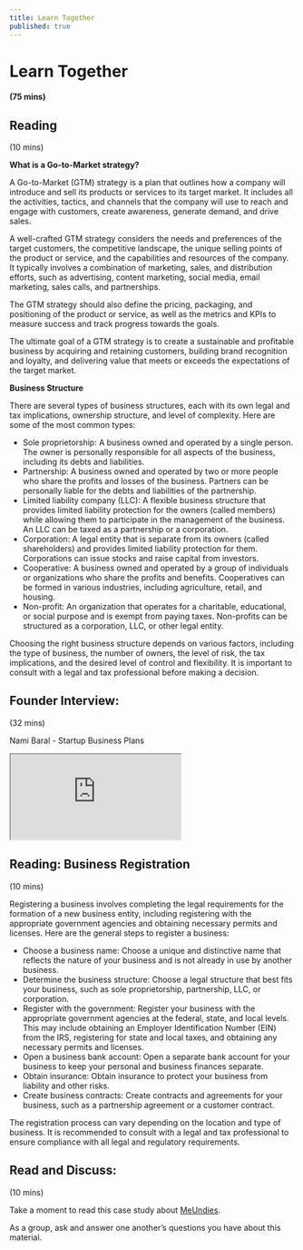 ```yaml
---
title: Learn Together
published: true
---
```

# Learn Together 
#### (75 mins)


## Reading
(10 mins) 

**What is a Go-to-Market strategy?**

A Go-to-Market (GTM) strategy is a plan that outlines how a company will introduce and sell its products or services to its target market. It includes all the activities, tactics, and channels that the company will use to reach and engage with customers, create awareness, generate demand, and drive sales.

A well-crafted GTM strategy considers the needs and preferences of the target customers, the competitive landscape, the unique selling points of the product or service, and the capabilities and resources of the company. It typically involves a combination of marketing, sales, and distribution efforts, such as advertising, content marketing, social media, email marketing, sales calls, and partnerships.

The GTM strategy should also define the pricing, packaging, and positioning of the product or service, as well as the metrics and KPIs to measure success and track progress towards the goals.

The ultimate goal of a GTM strategy is to create a sustainable and profitable business by acquiring and retaining customers, building brand recognition and loyalty, and delivering value that meets or exceeds the expectations of the target market.

**Business Structure**

There are several types of business structures, each with its own legal and tax implications, ownership structure, and level of complexity. Here are some of the most common types:

* Sole proprietorship: A business owned and operated by a single person. The owner is personally responsible for all aspects of the business, including its debts and liabilities.
* Partnership: A business owned and operated by two or more people who share the profits and losses of the business. Partners can be personally liable for the debts and liabilities of the partnership.
* Limited liability company (LLC): A flexible business structure that provides limited liability protection for the owners (called members) while allowing them to participate in the management of the business. An LLC can be taxed as a partnership or a corporation.
* Corporation: A legal entity that is separate from its owners (called shareholders) and provides limited liability protection for them. Corporations can issue stocks and raise capital from investors.
* Cooperative: A business owned and operated by a group of individuals or organizations who share the profits and benefits. Cooperatives can be formed in various industries, including agriculture, retail, and housing.
* Non-profit: An organization that operates for a charitable, educational, or social purpose and is exempt from paying taxes. Non-profits can be structured as a corporation, LLC, or other legal entity.

Choosing the right business structure depends on various factors, including the type of business, the number of owners, the level of risk, the tax implications, and the desired level of control and flexibility. It is important to consult with a legal and tax professional before making a decision.

## Founder Interview: 
(32 mins) 

Nami Baral - Startup Business Plans
<div class="embed-responsive embed-responsive-16by9">
  <iframe class="embed-responsive-item" src="https://drive.google.com/file/d/1GL9t4LCgDSUeu4P9F_OQ7KyQ_T-J6yph/view?usp=sharing" allowfullscreen></iframe>
</div>

## Reading: Business Registration
(10 mins) 

Registering a business involves completing the legal requirements for the formation of a new business entity, including registering with the appropriate government agencies and obtaining necessary permits and licenses. Here are the general steps to register a business:

* Choose a business name: Choose a unique and distinctive name that reflects the nature of your business and is not already in use by another business.
* Determine the business structure: Choose a legal structure that best fits your business, such as sole proprietorship, partnership, LLC, or corporation.
* Register with the government: Register your business with the appropriate government agencies at the federal, state, and local levels. This may include obtaining an Employer Identification Number (EIN) from the IRS, registering for state and local taxes, and obtaining any necessary permits and licenses.
* Open a business bank account: Open a separate bank account for your business to keep your personal and business finances separate.
* Obtain insurance: Obtain insurance to protect your business from liability and other risks.
* Create business contracts: Create contracts and agreements for your business, such as a partnership agreement or a customer contract.

The registration process can vary depending on the location and type of business. It is recommended to consult with a legal and tax professional to ensure compliance with all legal and regulatory requirements.

## Read and Discuss: 
(10 mins) 

Take a moment to read this case study about [MeUndies](https://www.clearslide.com/view/new/mail?iID=pzzGL6vSLRgHFZBfnwR4).

As a group, ask and answer one another’s questions you have about this material. 
